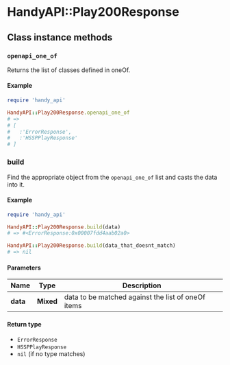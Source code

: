 # HandyAPI::Play200Response

## Class instance methods

### `openapi_one_of`

Returns the list of classes defined in oneOf.

#### Example

```ruby
require 'handy_api'

HandyAPI::Play200Response.openapi_one_of
# =>
# [
#   :'ErrorResponse',
#   :'HSSPPlayResponse'
# ]
```

### build

Find the appropriate object from the `openapi_one_of` list and casts the data into it.

#### Example

```ruby
require 'handy_api'

HandyAPI::Play200Response.build(data)
# => #<ErrorResponse:0x00007fdd4aab02a0>

HandyAPI::Play200Response.build(data_that_doesnt_match)
# => nil
```

#### Parameters

| Name | Type | Description |
| ---- | ---- | ----------- |
| **data** | **Mixed** | data to be matched against the list of oneOf items |

#### Return type

- `ErrorResponse`
- `HSSPPlayResponse`
- `nil` (if no type matches)


